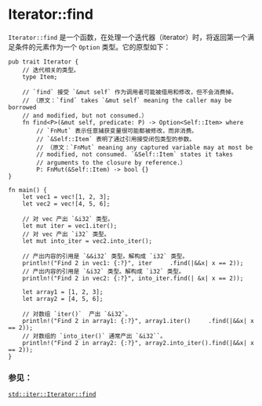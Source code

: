 # Iterator::find

`Iterator::find` 是一个函数，在处理一个迭代器（iterator）时，将返回第一个满足条件的元素作为一个 `Option` 类型。它的原型如下：

```rust,ignore
pub trait Iterator {
    // 迭代相关的类型。
    type Item;

    // `find` 接受 `&mut self` 作为调用者可能被借用和修改，但不会消费掉。
    // （原文：`find` takes `&mut self` meaning the caller may be borrowed
    // and modified, but not consumed.）
    fn find<P>(&mut self, predicate: P) -> Option<Self::Item> where
        // `FnMut` 表示任意捕获变量很可能都被修改，而非消费。
        // `&Self::Item` 表明了通过引用接受闭包类型的参数。
        // （原文：`FnMut` meaning any captured variable may at most be
        // modified, not consumed. `&Self::Item` states it takes
        // arguments to the closure by reference.）
        P: FnMut(&Self::Item) -> bool {}
}
```

```rust,editable
fn main() {
    let vec1 = vec![1, 2, 3];
    let vec2 = vec![4, 5, 6];

    // 对 vec 产出 `&i32` 类型。
    let mut iter = vec1.iter();
    // 对 vec 产出 `i32` 类型。
    let mut into_iter = vec2.into_iter();

    // 产出内容的引用是 `&&i32` 类型。解构成 `i32` 类型。
    println!("Find 2 in vec1: {:?}", iter     .find(|&&x| x == 2));
    // 产出内容的引用是 `&i32` 类型。解构成 `i32` 类型。
    println!("Find 2 in vec2: {:?}", into_iter.find(| &x| x == 2));

    let array1 = [1, 2, 3];
    let array2 = [4, 5, 6];

    // 对数组 `iter()`  产出 `&i32`。
    println!("Find 2 in array1: {:?}", array1.iter()     .find(|&&x| x == 2));
    // 对数组的 `into_iter()` 通常产出 `&i32``。
    println!("Find 2 in array2: {:?}", array2.into_iter().find(|&&x| x == 2));
}
```

### 参见：

[`std::iter::Iterator::find`][find]

[find]: http://doc.rust-lang.org/std/iter/trait.Iterator.html#method.find
